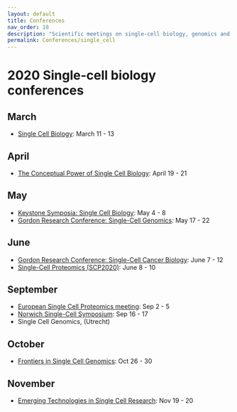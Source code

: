 ```yaml
---
layout: default
title: Conferences
nav_order: 10
description: "Scientific meetings on single-cell biology, genomics and proteomics"
permalink: Conferences/single_cell
---
```


# 2020 Single-cell biology conferences


## March
* [Single Cell Biology](https://coursesandconferences.wellcomegenomecampus.org/our-events/single-cell-biology-2020/): March 11 - 13

## April
* [The Conceptual Power of Single Cell Biology](http://www.cell-symposia.com/conceptual-single-cells-2020/): April 19 - 21

## May
* [Keystone Symposia: Single Cell Biology](http://www.keystonesymposia.org/index.cfm?e=web.Meeting.Program&meetingid=1727): May 4 - 8
* [Gordon Research Conference: Single-Cell Genomics](https://www.grc.org/single-cell-genomics-conference/2020/): May 17 - 22

## June
* [Gordon Research Conference: Single-Cell Cancer Biology](https://www.grc.org/single-cell-cancer-biology-conference/2020/): June 7 - 12
* [Single-Cell Proteomics (SCP2020)](http://single-cell.net/proteomics/scp2020): June 8 - 10

## September
* [European Single Cell Proteomics meeting](https://www.proteomics-academy.org/apmrs2020-escp2020): Sep 2 - 5
* [Norwich Single-Cell Symposium](https://www.earlham.ac.uk/single-cell-symposium-2020): Sep 16 - 17
* Single Cell Genomics, (Utrecht)

## October
* [Frontiers in Single Cell Genomics](http://www.csh-asia.org/2020meetings/cell.html): Oct 26 - 30


## November
* [Emerging Technologies in Single Cell Research](https://www.vibconferences.be/events/emerging-technologies-in-single-cell-research): Nov 19 - 20
